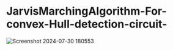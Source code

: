 # JarvisMarchingAlgorithm-For-convex-Hull-detection-circuit-
![Screenshot 2024-07-30 180553](https://github.com/user-attachments/assets/b31a4b16-1385-4a5a-8ecd-b17d864ab141)
